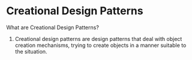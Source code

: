 # Creational Design Patterns

What are Creational Design Patterns?
1. Creational design patterns are design patterns that deal with object creation mechanisms, trying to create objects in a manner suitable to the situation.
